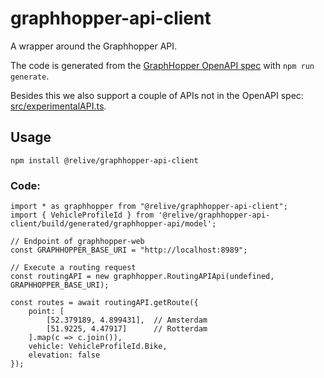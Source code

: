 # graphhopper-api-client

A wrapper around the Graphhopper API.

The code is generated from the [GraphHopper OpenAPI spec](https://docs.graphhopper.com/openapi.json) with `npm run generate`.

Besides this we also support a couple of APIs not in the OpenAPI spec: [src/experimentalAPI.ts](src/experimentalAPI.ts).

## Usage

    npm install @relive/graphhopper-api-client

### Code:

    import * as graphhopper from "@relive/graphhopper-api-client";
    import { VehicleProfileId } from '@relive/graphhopper-api-client/build/generated/graphhopper-api/model';

    // Endpoint of graphhopper-web
    const GRAPHHOPPER_BASE_URI = "http://localhost:8989";

    // Execute a routing request
    const routingAPI = new graphhopper.RoutingAPIApi(undefined, GRAPHHOPPER_BASE_URI);

    const routes = await routingAPI.getRoute({
        point: [
            [52.379189, 4.899431],  // Amsterdam
            [51.9225, 4.47917]      // Rotterdam
        ].map(c => c.join()),
        vehicle: VehicleProfileId.Bike,
        elevation: false
    });
